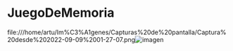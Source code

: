 # JuegoDeMemoria
file:///home/artu/Im%C3%A1genes/Capturas%20de%20pantalla/Captura%20desde%202022-09-09%2001-27-07.png![imagen](https://user-images.githubusercontent.com/64230830/189271669-d67789f4-e777-49a7-8a06-362aa36e85f5.png)
